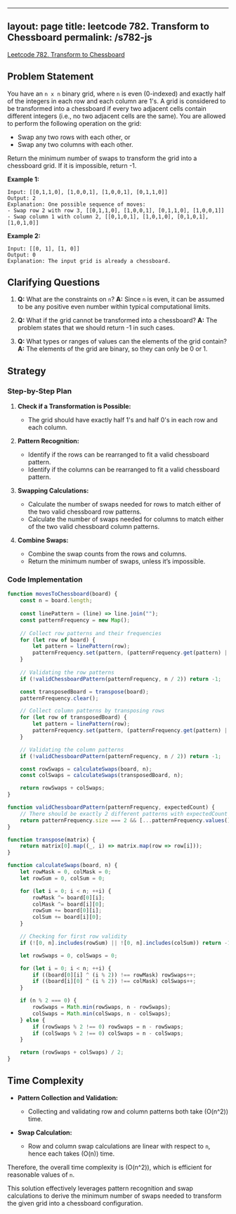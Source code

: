 
---
layout: page
title: leetcode 782. Transform to Chessboard
permalink: /s782-js
---
[Leetcode 782. Transform to Chessboard](https://algoadvance.github.io/algoadvance/l782)
## Problem Statement

You have an `n x n` binary grid, where `n` is even (0-indexed) and exactly half of the integers in each row and each column are 1's. A grid is considered to be transformed into a chessboard if every two adjacent cells contain different integers (i.e., no two adjacent cells are the same). You are allowed to perform the following operation on the grid:

- Swap any two rows with each other, or
- Swap any two columns with each other.

Return the minimum number of swaps to transform the grid into a chessboard grid. If it is impossible, return -1.

**Example 1:**

```
Input: [[0,1,1,0], [1,0,0,1], [1,0,0,1], [0,1,1,0]]
Output: 2
Explanation: One possible sequence of moves:
- Swap row 2 with row 3, [[0,1,1,0], [1,0,0,1], [0,1,1,0], [1,0,0,1]]
- Swap column 1 with column 2, [[0,1,0,1], [1,0,1,0], [0,1,0,1], [1,0,1,0]]
```

**Example 2:**

```
Input: [[0, 1], [1, 0]]
Output: 0
Explanation: The input grid is already a chessboard.
```

## Clarifying Questions

1. **Q:** What are the constraints on `n`?
   **A:** Since `n` is even, it can be assumed to be any positive even number within typical computational limits.

2. **Q:** What if the grid cannot be transformed into a chessboard?
   **A:** The problem states that we should return -1 in such cases.

3. **Q:** What types or ranges of values can the elements of the grid contain?
   **A:** The elements of the grid are binary, so they can only be 0 or 1.

## Strategy

### Step-by-Step Plan

1. **Check if a Transformation is Possible:**
   - The grid should have exactly half 1's and half 0's in each row and each column.

2. **Pattern Recognition:**
   - Identify if the rows can be rearranged to fit a valid chessboard pattern.
   - Identify if the columns can be rearranged to fit a valid chessboard pattern.

3. **Swapping Calculations:**
   - Calculate the number of swaps needed for rows to match either of the two valid chessboard row patterns.
   - Calculate the number of swaps needed for columns to match either of the two valid chessboard column patterns.

4. **Combine Swaps:**
   - Combine the swap counts from the rows and columns.
   - Return the minimum number of swaps, unless it’s impossible.

### Code Implementation

```javascript
function movesToChessboard(board) {
    const n = board.length;
    
    const linePattern = (line) => line.join("");
    const patternFrequency = new Map();
    
    // Collect row patterns and their frequencies
    for (let row of board) {
        let pattern = linePattern(row);
        patternFrequency.set(pattern, (patternFrequency.get(pattern) || 0) + 1);
    }
    
    // Validating the row patterns
    if (!validChessboardPattern(patternFrequency, n / 2)) return -1;

    const transposedBoard = transpose(board);
    patternFrequency.clear();

    // Collect column patterns by transposing rows
    for (let row of transposedBoard) {
        let pattern = linePattern(row);
        patternFrequency.set(pattern, (patternFrequency.get(pattern) || 0) + 1);
    }

    // Validating the column patterns
    if (!validChessboardPattern(patternFrequency, n / 2)) return -1;

    const rowSwaps = calculateSwaps(board, n);
    const colSwaps = calculateSwaps(transposedBoard, n);

    return rowSwaps + colSwaps;
}

function validChessboardPattern(patternFrequency, expectedCount) {
    // There should be exactly 2 different patterns with expectedCount frequency each
    return patternFrequency.size === 2 && [...patternFrequency.values()].every(count => count === expectedCount);
}

function transpose(matrix) {
    return matrix[0].map((_, i) => matrix.map(row => row[i]));
}

function calculateSwaps(board, n) {
    let rowMask = 0, colMask = 0;
    let rowSum = 0, colSum = 0;

    for (let i = 0; i < n; ++i) {
        rowMask ^= board[0][i];
        colMask ^= board[i][0];
        rowSum += board[0][i];
        colSum += board[i][0];
    }

    // Checking for first row validity
    if (![0, n].includes(rowSum) || ![0, n].includes(colSum)) return -1;

    let rowSwaps = 0, colSwaps = 0;

    for (let i = 0; i < n; ++i) {
        if ((board[0][i] ^ (i % 2)) !== rowMask) rowSwaps++;
        if ((board[i][0] ^ (i % 2)) !== colMask) colSwaps++;
    }

    if (n % 2 === 0) {
        rowSwaps = Math.min(rowSwaps, n - rowSwaps);
        colSwaps = Math.min(colSwaps, n - colSwaps);
    } else {
        if (rowSwaps % 2 !== 0) rowSwaps = n - rowSwaps;
        if (colSwaps % 2 !== 0) colSwaps = n - colSwaps;
    }

    return (rowSwaps + colSwaps) / 2;
}
```

## Time Complexity

- **Pattern Collection and Validation:**
  - Collecting and validating row and column patterns both take \(O(n^2)\) time.
  
- **Swap Calculation:**
  - Row and column swap calculations are linear with respect to `n`, hence each takes \(O(n)\) time.
  
Therefore, the overall time complexity is \(O(n^2)\), which is efficient for reasonable values of `n`.

This solution effectively leverages pattern recognition and swap calculations to derive the minimum number of swaps needed to transform the given grid into a chessboard configuration.